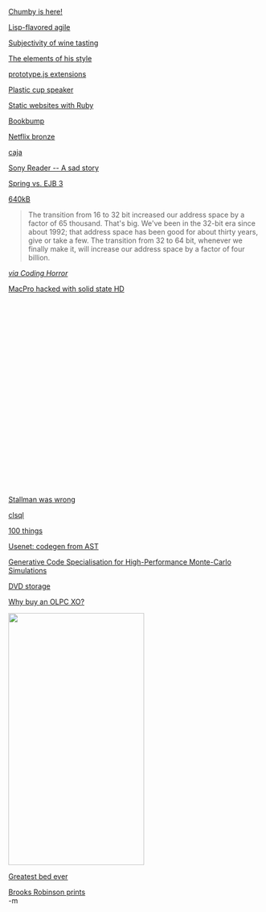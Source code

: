 <a href="http://store.chumby.com/default.aspx?tid=26&date=2007-11-07">Chumby is here!</a><br/>

<a href="http://paragent.com/blog/?p=11">Lisp-flavored agile</a><br/>

<a href="http://scienceblogs.com/cortex/2007/11/the_subjectivity_of_wine.php?source=rss_feed">Subjectivity of wine tasting</a><br/>

<a href="http://www.subtraction.com/archives/2007/1101_the_elements.php">The elements of his style</a><br/>

<a href="http://scripteka.com/">prototype.js extensions</a><br/>

<a href="http://www.josepino.com/circuits/index.php?howto-speaker.jpc">Plastic cup speaker</a><br/>

<a href="http://www.danielfischer.com/2007/10/22/static-websites-the-ruby-way/">Static websites with Ruby</a><br/>

<a href="http://www.bookbump.com/">Bookbump</a><br/>

<a href="http://sifter.org/~simon/journal/20061211.html">Netflix bronze</a><br/>

<a href="http://code.google.com/p/google-caja/">caja</a><br/>

<a href="http://www.43folders.com/2007/11/11/my-fling-sony-reader">Sony Reader -- A sad story</a><br/>

<a href="http://www.artima.com/forums/flat.jsp?forum=276&thread=218737">Spring vs. EJB 3</a><br/>

<a href="http://www.faktoider.nu/640kb_eng.html">640kB</a><br/>

<blockquote>
The transition from 16 to 32 bit increased our address space by a factor of 65 thousand. That's big. We've been in the 32-bit era since about 1992; that address space has been good for about thirty years, give or take a few. The transition from 32 to 64 bit, whenever we finally make it, will increase our address space by a factor of four billion.
</blockquote>
<em><a href="http://www.codinghorror.com/blog/archives/000994.html">via Coding Horror</a></em><br/>

<a href="http://cultofmac.com/?p=1464">MacPro hacked with solid state HD</a><br/>

<object width="425" height="373"><param name="movie" value="http://www.youtube.com/v/lSiQA6KKyJo&rel=1&color1=0x2b405b&color2=0x6b8ab6&border=1"></param><param name="wmode" value="transparent"></param><embed src="http://www.youtube.com/v/lSiQA6KKyJo&rel=1&color1=0x2b405b&color2=0x6b8ab6&border=1" type="application/x-shockwave-flash" wmode="transparent" width="425" height="373"></embed></object>

<a href="http://dlweinreb.wordpress.com/2007/11/11/rebuttal-to-stallmans-story-about-the-formation-of-symbolics-and-lmi/">Stallman was wrong</a><br/>

<a href="http://clsql.b9.com/">clsql</a><br/>

<a href="http://litemind.com/tackle-any-issue-with-a-list-of-100/">100 things</a><br/>

<a href="http://groups.google.com/group/comp.compilers/browse_thread/thread/9939192323a24616?hl=en">Usenet: codegen from AST</a><br/>

<a href="http://www.cse.unsw.edu.au/~dons/papers/SCKCB07.html">Generative Code Specialisation for High-Performance Monte-Carlo Simulations</a><br/>

<a href="http://flickr.com/photos/barelyfitz/sets/72157603093089870/">DVD storage</a><br/>

<a href="http://bc.tech.coop/blog/071112.html">Why buy an OLPC XO?</a><br/>

<a href="http://monsterblog.oneroom.org/collectors_corner/kirby_monsters_never_reprinted.html"><img src="http://monsterblog.oneroom.org/stories/lunalizards1.jpg" height="500" width="270"></a><br/>

<a href="http://www.nytimes.com/slideshow/2007/10/31/garden/1101-CURRENTS_2.html?adxnnl=1&adxnnlx=1194899944-MDf9k27jaoEKdWonN5dZqg">Greatest bed ever</a><br/>

<a href="http://www.brooksrobinsontribute.com/prints.htm">Brooks Robinson prints</a><br/>
-m
